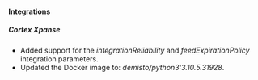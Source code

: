 #### Integrations
##### Cortex Xpanse
- Added support for the *integrationReliability* and *feedExpirationPolicy* integration parameters.
- Updated the Docker image to: *demisto/python3:3.10.5.31928*.